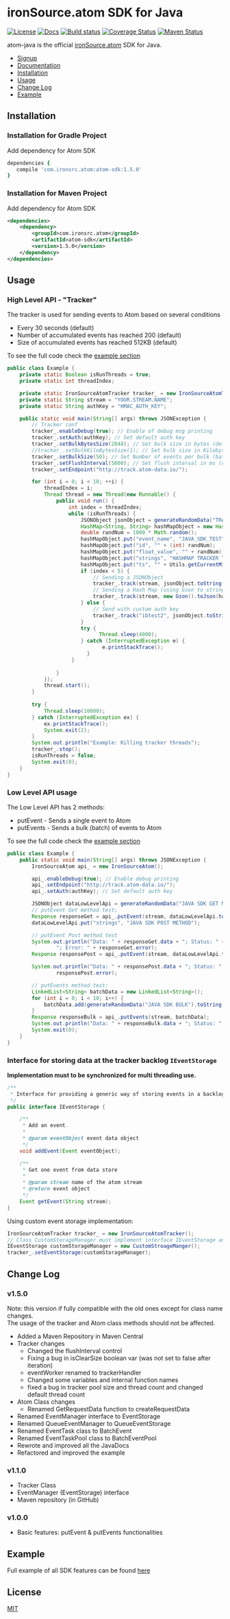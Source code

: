 # ironSource.atom SDK for Java

[![License][license-image]][license-url]
[![Docs][docs-image]][docs-url]
[![Build status][travis-image]][travis-url]
[![Coverage Status][coverage-image]][coverage-url]
[![Maven Status][maven-image]][maven-url]

atom-java is the official [ironSource.atom](http://www.ironsrc.com/data-flow-management) SDK for Java.

- [Signup](https://atom.ironsrc.com/#/signup)
- [Documentation](https://ironsource.github.io/atom-java/)
- [Installation](#installation)
- [Usage](#usage)
- [Change Log](#change-log)
- [Example](#example)

## Installation

### Installation for Gradle Project
Add dependency for Atom SDK
```ruby
dependencies {
   compile 'com.ironsrc.atom:atom-sdk:1.5.0'
}
```

### Installation for Maven Project
Add dependency for Atom SDK
```xml
<dependencies>
    <dependency>
        <groupId>com.ironsrc.atom</groupId>
        <artifactId>atom-sdk</artifactId>
        <version>1.5.0</version>
    </dependency>
</dependencies>
```

## Usage

### High Level API - "Tracker"
The tracker is used for sending events to Atom based on several conditions
- Every 30 seconds (default)
- Number of accumulated events has reached 200 (default)
- Size of accumulated events has reached 512KB (default)

To see the full code check the [example section](#example)
```java
public class Example {
    private static Boolean isRunThreads = true;
    private static int threadIndex;

    private static IronSourceAtomTracker tracker_ = new IronSourceAtomTracker();
    private static String stream = "YOUR.STREAM.NAME";
    private static String authKey = "HMAC_AUTH_KEY";

    public static void main(String[] args) throws JSONException {
        // Tracker conf
        tracker_.enableDebug(true); // Enable of debug msg printing
        tracker_.setAuth(authKey); // Set default auth key
        tracker_.setBulkBytesSize(2048); // Set bulk size in bytes (default 512KB)
        //tracker_.setBulkKiloBytesSize(1); // Set bulk size in Kilobytes (default 512KB)
        tracker_.setBulkSize(50); // Set Number of events per bulk (batch) (default: 200)
        tracker_.setFlushInterval(5000); // Set flush interval in ms (default: 30 seconds)
        tracker_.setEndpoint("http://track.atom-data.io/");

        for (int i = 0; i < 10; ++i) {
            threadIndex = i;
            Thread thread = new Thread(new Runnable() {
                public void run() {
                    int index = threadIndex;
                    while (isRunThreads) {
                        JSONObject jsonObject = generateRandomData("TRACKER TEST");
                        HashMap<String, String> hashMapObject = new HashMap<String, String>();
                        double randNum = 1000 * Math.random();
                        hashMapObject.put("event_name", "JAVA_SDK_TEST");
                        hashMapObject.put("id", "" + (int) randNum);
                        hashMapObject.put("float_value", "" + randNum);
                        hashMapObject.put("strings", "HASHMAP TRACKER TEST");
                        hashMapObject.put("ts", "" + Utils.getCurrentMilliseconds());
                        if (index < 5) {
                            // Sending a JSONObject
                            tracker_.track(stream, jsonObject.toString(), "");
                            // Sending a Hash Map (using Gson to stringify it)
                            tracker_.track(stream, new Gson().toJson(hashMapObject), ""); // Sending
                        } else {
                            // Send with custom auth key
                            tracker_.track("ibtest2", jsonObject.toString(), "HMAC AUTH_KEY");
                        }
                        try {
                              Thread.sleep(4000);
                        } catch (InterruptedException e) {
                               e.printStackTrace();
                          }
                     }
                    
                }
            });
            thread.start();
        }
        
        try {
            Thread.sleep(10000);
        } catch (InterruptedException ex) {
            ex.printStackTrace();
            System.exit(2);
        }
        System.out.println("Example: Killing tracker threads");
        tracker_.stop();
        isRunThreads = false;
        System.exit(0);
    }
}
```
### Low Level API usage
The Low Level API has 2 methods:  
- putEvent - Sends a single event to Atom  
- putEvents - Sends a bulk (batch) of events to Atom
  
To see the full code check the [example section](#example)
```java
public class Example {
    public static void main(String[] args) throws JSONException {
        IronSourceAtom api_ = new IronSourceAtom();

        api_.enableDebug(true); // Enable debug printing
        api_.setEndpoint("http://track.atom-data.io/");
        api_.setAuth(authKey); // Set default auth key

        JSONObject dataLowLevelApi = generateRandomData("JAVA SDK GET METHOD");
        // putEvent Get method test;
        Response responseGet = api_.putEvent(stream, dataLowLevelApi.toString(), authKey, HttpMethod.GET);
        dataLowLevelApi.put("strings", "JAVA SDK POST METHOD");

        // putEvent Post method test
        System.out.println("Data: " + responseGet.data + "; Status: " + responseGet.status +
                "; Error: " + responseGet.error);
        Response responsePost = api_.putEvent(stream, dataLowLevelApi.toString(), authKey, HttpMethod.POST);

        System.out.println("Data: " + responsePost.data + "; Status: " + responsePost.status + "; Error: " +
                responsePost.error);

        // putEvents method test:
        LinkedList<String> batchData = new LinkedList<String>();
        for (int i = 0; i < 10; i++) {
            batchData.add(generateRandomData("JAVA SDK BULK").toString());
        }
        Response responseBulk = api_.putEvents(stream, batchData);
        System.out.println("Data: " + responseBulk.data + "; Status: " + responseBulk.status + "; Error: " + responseBulk.error);
        System.exit(0);
    }
}
```

### Interface for storing data at the tracker backlog `IEventStorage`
**Implementation must to be synchronized for multi threading use.**
```java
/**
 * Interface for providing a generic way of storing events in a backlog before they are sent to Atom.
 */
public interface IEventStorage {

    /**
     * Add an event.
     *
     * @param eventObject event data object
     */
    void addEvent(Event eventObject);

    /**
     * Get one event from data store
     *
     * @param stream name of the atom stream
     * @return event object
     */
    Event getEvent(String stream);
}
```

Using custom event storage implementation:
```java
IronSourceAtomTracker tracker_ = new IronSourceAtomTracker();
// Class CustomStorageManager must implement interface IEventStorage and must be synchronized
IEventStorage customStorageManager = new CustomStroageManger();
tracker_.setEventStorage(customStorageManager);
```

## Change Log

### v1.5.0
Note: this version if fully compatible with the old ones except for class name changes.  
The usage of the tracker and Atom class methods should not be affected.
- Added a Maven Repository in Maven Central
- Tracker changes
    - Changed the flushInterval control
    - Fixing a bug in isClearSize boolean var (was not set to false after iteration)
    - eventWorker renamed to trackerHandler
    - Changed some variables and internal function names
    - fixed a bug in tracker pool size and thread count and changed default thread count
- Atom Class changes
    - Renamed GetRequestData function to createRequestData
- Renamed EventManager interface to EventStorage
- Renamed QueueEventManager to QueueEventStorage
- Renamed EventTask class to BatchEvent
- Renamed EventTaskPool class to BatchEventPool
- Rewrote and improved all the JavaDocs
- Refactored and improved the example
    
### v1.1.0
- Tracker Class
- EventManager (EventStorage) interface
- Maven repository (in GitHub)

### v1.0.0
- Basic features: putEvent & putEvents functionalities


## Example
Full example of all SDK features can be found [here](atom-sdk/AtomSDK/src/example/java/)

## License
[MIT][license-url]

[license-image]: https://img.shields.io/badge/license-MIT-blue.svg
[license-url]: LICENSE
[docs-image]: https://img.shields.io/badge/docs-latest-blue.svg
[docs-url]: https://ironsource.github.io/atom-java/
[travis-image]: https://travis-ci.org/ironSource/atom-java.svg?branch=master
[travis-url]: https://travis-ci.org/ironSource/atom-java
[coverage-image]: https://coveralls.io/repos/github/ironSource/atom-java/badge.svg?branch=master
[coverage-url]: https://coveralls.io/github/ironSource/atom-java?branch=master
[maven-image]: https://img.shields.io/badge/maven%20build-v1.5.0-green.svg
[maven-url]: http://search.maven.org/#artifactdetails%7Ccom.ironsrc.atom%7Catom-sdk%7C1.5.0%7Cjar

